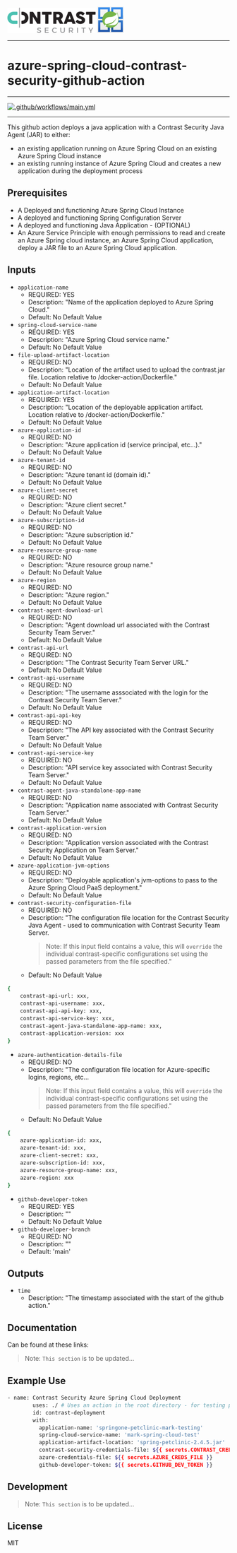 ![Contrast Security](./images/contrast-security-original.png) ![Azure Spring Cloud](./images/Webp.net-resizeimage.png)

<hr />

# azure-spring-cloud-contrast-security-github-action

<hr />

[![.github/workflows/main.yml](https://github.com/admiralappsec/springone-github-action/actions/workflows/main.yml/badge.svg?branch=main)](https://github.com/admiralappsec/springone-github-action/actions/workflows/main.yml)

<hr />

This github action deploys a java application with a Contrast Security Java Agent (JAR) to either:
- an existing application running on Azure Spring Cloud on an existing Azure Spring Cloud instance
- an existing running instance of Azure Spring Cloud and creates a new application during the deployment process

## Prerequisites

- A Deployed and functioning Azure Spring Cloud Instance
- A deployed and functioning Spring Configuration Server
- A deployed and functioning Java Application - (OPTIONAL)
- An Azure Service Principle with enough permissions to read and create an Azure Spring cloud instance, an Azure Spring Cloud application, deploy a JAR file to an Azure Spring Cloud application. 

## Inputs
- `application-name`
  - REQUIRED: YES
  - Description: "Name of the application deployed to Azure Spring Cloud."
  - Default: No Default Value
- `spring-cloud-service-name`
  - REQUIRED: YES
  - Description: "Azure Spring Cloud service name."
  - Default: No Default Value
- `file-upload-artifact-location`
  - REQUIRED: NO
  - Description: "Location of the artifact used to upload the contrast.jar file. Location relative to /docker-action/Dockerfile."
  - Default: No Default Value
- `application-artifact-location`
  - REQUIRED: YES
  - Description: "Location of the deployable application artifact. Location relative to /docker-action/Dockerfile."
  - Default: No Default Value
- `azure-application-id`
  - REQUIRED: NO
  - Description: "Azure application id (service principal, etc...)."
  - Default: No Default Value
- `azure-tenant-id`
  - REQUIRED: NO
  - Description: "Azure tenant id (domain id)."
  - Default: No Default Value
- `azure-client-secret`
  - REQUIRED: NO
  - Description: "Azure client secret."
  - Default: No Default Value
- `azure-subscription-id`
  - REQUIRED: NO
  - Description: "Azure subscription id."
  - Default: No Default Value
- `azure-resource-group-name`
  - REQUIRED: NO
  - Description: "Azure resource group name."
  - Default: No Default Value
- `azure-region`
  - REQUIRED: NO
  - Description: "Azure region."
  - Default: No Default Value
- `contrast-agent-download-url`
  - REQUIRED: NO
  - Description: "Agent download url associated with the Contrast Security Team Server."
  - Default: No Default Value
- `contrast-api-url`
  - REQUIRED: NO
  - Description: "The Contrast Security Team Server URL."
  - Default: No Default Value
- `contrast-api-username`
  - REQUIRED: NO
  - Description: "The username asssociated with the login for the Contrast Security Team Server."
  - Default: No Default Value
- `contrast-api-api-key`
  - REQUIRED: NO
  - Description: "The API key associated with the Contrast Security Team Server."
  - Default: No Default Value
- `contrast-api-service-key`
  - REQUIRED: NO
  - Description: "API service key associated with Contrast Security Team Server."
  - Default: No Default Value
- `contrast-agent-java-standalone-app-name`
  - REQUIRED: NO
  - Description: "Application name associated with Contrast Security Team Server."
  - Default: No Default Value
- `contrast-application-version`
  - REQUIRED: NO
  - Description: "Application version associated with the Contrast Security Application on Team Server."
  - Default: No Default Value
- `azure-application-jvm-options`
  - REQUIRED: NO
  - Description: "Deployable application's jvm-options to pass to the Azure Spring Cloud PaaS deployment."
  - Default: No Default Value
- `contrast-security-configuration-file`
  - REQUIRED: NO
  - Description: "The configuration file location for the Contrast Security Java Agent - used to communication with Contrast Security Team Server. 
    > Note: If this input field contains a value, this will `override` the individual contrast-specific configurations set using the passed parameters from the file specified."
  - Default: No Default Value

```sh
{
    contrast-api-url: xxx,
    contrast-api-username: xxx,
    contrast-api-api-key: xxx,
    contrast-api-service-key: xxx,
    contrast-agent-java-standalone-app-name: xxx,
    contrast-application-version: xxx
}
```

- `azure-authentication-details-file`
  - REQUIRED: NO
  - Description: "The configuration file location for Azure-specific logins, regions, etc...
    > Note: If this input field contains a value, this will `override` the individual contrast-specific configurations set using the passed parameters from the file specified."
  - Default: No Default Value

```sh
{
    azure-application-id: xxx,
    azure-tenant-id: xxx,
    azure-client-secret: xxx,
    azure-subscription-id: xxx,
    azure-resource-group-name: xxx,
    azure-region: xxx
}
```
- `github-developer-token`
  - REQUIRED: YES
  - Description: ""
  - Default: No Default Value
- `github-developer-branch`
  - REQUIRED: NO
  - Description: ""
  - Default: 'main'  
## Outputs

- `time`
  - Description: "The timestamp associated with the start of the github action."

## Documentation

Can be found at these links:

> Note: `This section` is to be updated...

## Example Use

```sh
- name: Contrast Security Azure Spring Cloud Deployment
        uses: ./ # Uses an action in the root directory - for testing purposes
        id: contrast-deployment
        with:
          application-name: 'springone-petclinic-mark-testing'
          spring-cloud-service-name: 'mark-spring-cloud-test'
          application-artifact-location: 'spring-petclinic-2.4.5.jar'
          contrast-security-credentials-file: ${{ secrets.CONTRAST_CREDS_FILE }}
          azure-credentials-file: ${{ secrets.AZURE_CREDS_FILE }}
          github-developer-token: ${{ secrets.GITHUB_DEV_TOKEN }}
```

## Development

> Note: `This section` is to be updated...

## License

MIT
